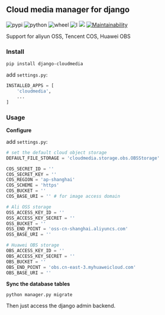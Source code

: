 ## Cloud media manager for django

![pypi](https://img.shields.io/pypi/v/django-cloudmedia?style=flat-square)
![python](https://img.shields.io/pypi/pyversions/django-cloudmedia?style=flat-square)
![wheel](https://img.shields.io/pypi/wheel/django-cloudmedia?style=flat-square)
![l](https://img.shields.io/pypi/l/django-cloudmedia?style=flat-square)
![](https://img.shields.io/pypi/djversions/django-cloudmedia?style=flat-square)
[![Maintainability](https://api.codeclimate.com/v1/badges/031dbadae356adf0f2d0/maintainability)](https://codeclimate.com/github/twn39/django-cloudmedia/maintainability)


Support for aliyun OSS, Tencent COS, Huawei OBS 

### Install

```shell
pip install django-cloudmedia
```

add `settings.py`:

```py
INSTALLED_APPS = [
    'cloudmedia',
    ...
]
```


### Usage

**Configure**

add `settings.py`:

```python
# set the default cloud object storage
DEFAULT_FILE_STORAGE = 'cloudmedia.storage.obs.OBSStorage'

COS_SECRET_ID = ''
COS_SECRET_KEY = ''
COS_REGION = 'ap-shanghai'
COS_SCHEME = 'https'
COS_BUCKET = ''
COS_BASE_URI = '' # for image access domain

# Ali OSS storage
OSS_ACCESS_KEY_ID = ''
OSS_ACCESS_KEY_SECRET = ''
OSS_BUCKET = ''
OSS_END_POINT = 'oss-cn-shanghai.aliyuncs.com'
OSS_BASE_URI = ''

# Huawei OBS storage
OBS_ACCESS_KEY_ID = ''
OBS_ACCESS_KEY_SECRET = ''
OBS_BUCKET = ''
OBS_END_POINT = 'obs.cn-east-3.myhuaweicloud.com'
OBS_BASE_URI = ''
```

**Sync the database tables**

```shell
python manager.py migrate
```

Then just access the django admin backend.
